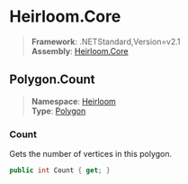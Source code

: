 # Heirloom.Core

> **Framework**: .NETStandard,Version=v2.1  
> **Assembly**: [Heirloom.Core][0]  

## Polygon.Count

> **Namespace**: [Heirloom][0]  
> **Type**: [Polygon][1]  

### Count

Gets the number of vertices in this polygon.

```cs
public int Count { get; }
```

[0]: ../../../Heirloom.Core.md
[1]: ../Polygon.md
